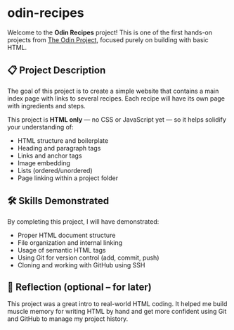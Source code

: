 # odin-recipes

Welcome to the **Odin Recipes** project! This is one of the first hands-on projects from [The Odin Project](https://www.theodinproject.com/), focused purely on building with basic HTML.

## 📋 Project Description

The goal of this project is to create a simple website that contains a main index page with links to several recipes. Each recipe will have its own page with ingredients and steps.

This project is **HTML only** — no CSS or JavaScript yet — so it helps solidify your understanding of:
- HTML structure and boilerplate
- Heading and paragraph tags
- Links and anchor tags
- Image embedding
- Lists (ordered/unordered)
- Page linking within a project folder

## 🛠️ Skills Demonstrated

By completing this project, I will have demonstrated:
- Proper HTML document structure
- File organization and internal linking
- Usage of semantic HTML tags
- Using Git for version control (add, commit, push)
- Cloning and working with GitHub using SSH

## 🔁 Reflection (optional – for later)

This project was a great intro to real-world HTML coding. It helped me build muscle memory for writing HTML by hand and get more confident using Git and GitHub to manage my project history.

